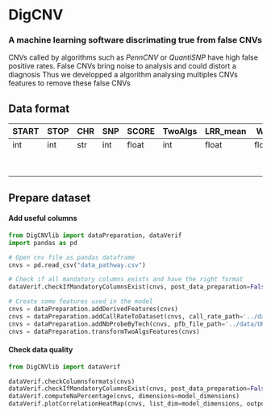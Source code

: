 # DigCNV
### A machine learning software discrimating true from false CNVs
CNVs called by algorithms such as *PennCNV* or *QuantiSNP* have high false positive rates.
False CNVs bring noise to analysis and could distort a diagnosis
Thus we developped a algorithm analysing multiples CNVs features to remove these false CNVs 

## Data format

| **START** | **STOP** | **CHR** | **SNP** | **SCORE** | **TwoAlgs** | **LRR_mean** | **WF** | **** | **** |
|-----------|----------|---------|---------|-----------|-------------|--------------|--------|------|------|
| int       | int      | str     | int     | float     | int         | float        | float  |      |      |
|           |          |         |         |           |             |              |        |      |      |
|           |          |         |         |           |             |              |        |      |      |
|           |          |         |         |           |             |              |        |      |      |
|           |          |         |         |           |             |              |        |      |      |
|           |          |         |         |           |             |              |        |      |      |
|           |          |         |         |           |             |              |        |      |      |
|           |          |         |         |           |             |              |        |      |      |
|           |          |         |         |           |             |              |        |      |      |

## Prepare dataset

#### Add useful columns

```python
from DigCNVlib import dataPreparation, dataVerif
import pandas as pd

# Open cnv file as pandas dataframe
cnvs = pd.read_csv("data_pathway.csv")

# Check if all mandatory columns exists and have the right format
dataVerif.checkIfMandatoryColumnsExist(cnvs, post_data_preparation=False)

# Create some features used in the model
cnvs = dataPreparation.addDerivedFeatures(cnvs)
cnvs = dataPreparation.addCallRateToDataset(cnvs, call_rate_path='../data/callrates.tsv', callrate_colname='CallRate', individual_colname='SampleID')
cnvs = dataPreparation.addNbProbeByTech(cnvs, pfb_file_path='../data/UKBB_PFB.pfb')
cnvs = dataPreparation.transformTwoAlgsFeatures(cnvs)
```
#### Check data quality
```python
from DigCNVlib import dataVerif

dataVerif.checkColumnsformats(cnvs)
dataVerif.checkIfMandatoryColumnsExist(cnvs, post_data_preparation=False)
dataVerif.computeNaPercentage(cnvs, dimensions=model_dimensions)
dataVerif.plotCorrelationHeatMap(cnvs, list_dim=model_dimensions, output_path='../output_path/correlation.png')

```
